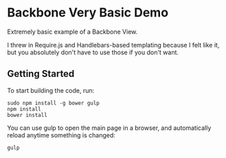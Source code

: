 # Backbone Very Basic Demo

Extremely basic example of a Backbone View.

I threw in Require.js and Handlebars-based templating because I felt like it, but you absolutely don't
have to use those if you don't want.

## Getting Started

To start building the code, run:

```
sudo npm install -g bower gulp
npm install
bower install
```

You can use gulp to open the main page in a browser, and automatically reload anytime something is changed:

```
gulp
```
